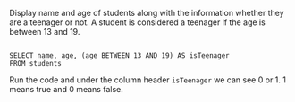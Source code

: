 Display name and age of students along with the information whether they are a teenager or not.
A student is considered a teenager if the age is between 13 and 19.

<codeblock language="sql" dbName="students1.db" type="lesson">
<code>
SELECT name, age, (age BETWEEN 13 AND 19) AS isTeenager
FROM students
</code>
</codeblock>

Run the code and under the column header `isTeenager` we can see 0 or 1.
1 means true and 0 means false.